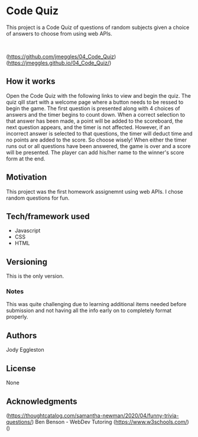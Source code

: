 # Code Quiz
This project is a Code Quiz of questions of random subjects given a choice of answers to choose from using web APIs.  

<img src="">
<img src="">

(https://github.com/jmeggles/04_Code_Quiz)
(https://jmeggles.github.io/04_Code_Quiz/)

## How it works
Open the Code Quiz with the following links to view and begin the quiz.  The quiz qill start with a welcome page where a button needs to be ressed to begin the game.  The first question is presented along with 4 choices of answers and the timer begins to count down.  When a correct selection to that answer has been made, a point will be added to the scoreboard, the next question appears, and the timer is not affected.  However, if an incorrect answer is selected to that questions, the timer will deduct time and no points are added to the score.  So choose wisely!  When either the timer runs out or all questions have been answered, the game is over and a score will be presented.  The player can add his/her name to the winner's score form at the end.  

## Motivation
This project was the first homework assignemnt using web APIs. I chose random questions for fun. 

## Tech/framework used
- Javascript
- CSS
- HTML

## Versioning
This is the only version. 

### Notes
This was quite challenging due to learning additional items needed before submission and not having all the info early on to completely format properly.

## Authors
Jody Eggleston

## License
None

## Acknowledgments
(https://thoughtcatalog.com/samantha-newman/2020/04/funny-trivia-questions/)
Ben Benson - WebDev Tutoring
(https://www.w3schools.com/)
()

